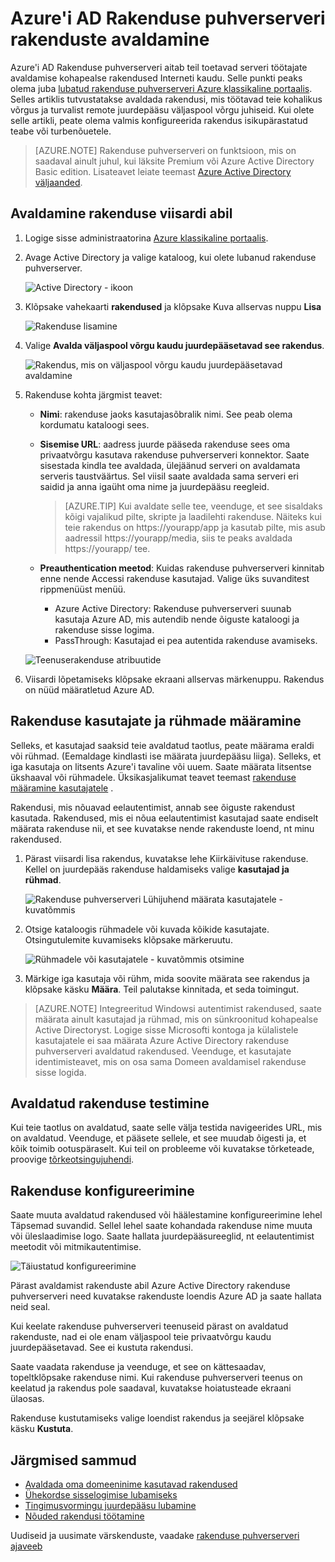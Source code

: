 <properties
    pageTitle="Rakenduste Azure AD Rakenduse proxy avaldamine | Microsoft Azure'i"
    description="Kohapealse rakenduste pilve Azure AD Rakenduse puhverserveri avaldada."
    services="active-directory"
    documentationCenter=""
    authors="kgremban"
    manager="femila"
    editor=""/>

<tags
    ms.service="active-directory"
    ms.workload="identity"
    ms.tgt_pltfrm="na"
    ms.devlang="na"
    ms.topic="get-started-article"
    ms.date="07/19/2016"
    ms.author="kgremban"/>


# <a name="publish-applications-using-azure-ad-application-proxy"></a>Azure'i AD Rakenduse puhverserveri rakenduste avaldamine

Azure'i AD Rakenduse puhverserveri aitab teil toetavad serveri töötajate avaldamise kohapealse rakendused Interneti kaudu. Selle punkti peaks olema juba [lubatud rakenduse puhverserveri Azure klassikaline portaalis](active-directory-application-proxy-enable.md). Selles artiklis tutvustatakse avaldada rakendusi, mis töötavad teie kohalikus võrgus ja turvalist remote juurdepääsu väljaspool võrgu juhiseid. Kui olete selle artikli, peate olema valmis konfigureerida rakendus isikupärastatud teabe või turbenõuetele.

> [AZURE.NOTE] Rakenduse puhverserveri on funktsioon, mis on saadaval ainult juhul, kui läksite Premium või Azure Active Directory Basic edition. Lisateavet leiate teemast [Azure Active Directory väljaanded](active-directory-editions.md).

## <a name="publish-an-app-using-the-wizard"></a>Avaldamine rakenduse viisardi abil

1. Logige sisse administraatorina [Azure klassikaline portaalis](https://manage.windowsazure.com/).
2. Avage Active Directory ja valige kataloog, kui olete lubanud rakenduse puhverserver.

    ![Active Directory - ikoon](./media/active-directory-application-proxy-publish/ad_icon.png)

3. Klõpsake vahekaarti **rakendused** ja klõpsake Kuva allservas nuppu **Lisa**

    ![Rakenduse lisamine](./media/active-directory-application-proxy-publish/aad_appproxy_selectdirectory.png)

4. Valige **Avalda väljaspool võrgu kaudu juurdepääsetavad see rakendus**.

    ![Rakendus, mis on väljaspool võrgu kaudu juurdepääsetavad avaldamine](./media/active-directory-application-proxy-publish/aad_appproxy_addapp.png)

5. Rakenduse kohta järgmist teavet:

    - **Nimi**: rakenduse jaoks kasutajasõbralik nimi. See peab olema kordumatu kataloogi sees.
    - **Sisemise URL**: aadress juurde pääseda rakenduse sees oma privaatvõrgu kasutava rakenduse puhverserveri konnektor. Saate sisestada kindla tee avaldada, ülejäänud serveri on avaldamata serveris taustväärtus. Sel viisil saate avaldada sama serveri eri saidid ja anna igaüht oma nime ja juurdepääsu reegleid.

        > [AZURE.TIP] Kui avaldate selle tee, veenduge, et see sisaldaks kõigi vajalikud pilte, skripte ja laadilehti rakenduse. Näiteks kui teie rakendus on https://yourapp/app ja kasutab pilte, mis asub aadressil https://yourapp/media, siis te peaks avaldada https://yourapp/ tee.

    - **Preauthentication meetod**: Kuidas rakenduse puhverserveri kinnitab enne nende Accessi rakenduse kasutajad. Valige üks suvanditest rippmenüüst menüü.

        - Azure Active Directory: Rakenduse puhverserveri suunab kasutaja Azure AD, mis autendib nende õiguste kataloogi ja rakenduse sisse logima.
        - PassThrough: Kasutajad ei pea autentida rakenduse avamiseks.

    ![Teenuserakenduse atribuutide](./media/active-directory-application-proxy-publish/aad_appproxy_appproperties.png)  

6. Viisardi lõpetamiseks klõpsake ekraani allservas märkenuppu. Rakendus on nüüd määratletud Azure AD.


## <a name="assign-users-and-groups-to-the-application"></a>Rakenduse kasutajate ja rühmade määramine

Selleks, et kasutajad saaksid teie avaldatud taotlus, peate määrama eraldi või rühmad. (Eemaldage kindlasti ise määrata juurdepääsu liiga). Selleks, et iga kasutaja on litsents Azure'i tavaline või uuem. Saate määrata litsentse ükshaaval või rühmadele. Üksikasjalikumat teavet teemast [rakenduse määramine kasutajatele](active-directory-applications-guiding-developers-assigning-users.md) . 

Rakendusi, mis nõuavad eelautentimist, annab see õiguste rakendust kasutada. Rakendused, mis ei nõua eelautentimist kasutajad saate endiselt määrata rakenduse nii, et see kuvatakse nende rakenduste loend, nt minu rakendused.

1. Pärast viisardi lisa rakendus, kuvatakse lehe Kiirkäivituse rakenduse. Kellel on juurdepääs rakenduse haldamiseks valige **kasutajad ja rühmad**.

    ![Rakenduse puhverserveri Lühijuhend määrata kasutajatele - kuvatõmmis](./media/active-directory-application-proxy-publish/aad_appproxy_usersgroups.png)

2. Otsige kataloogis rühmadele või kuvada kõikide kasutajate. Otsingutulemite kuvamiseks klõpsake märkeruutu.

    ![Rühmadele või kasutajatele - kuvatõmmis otsimine](./media/active-directory-application-proxy-publish/aad_appproxy_search.png)

2. Märkige iga kasutaja või rühm, mida soovite määrata see rakendus ja klõpsake käsku **Määra**. Teil palutakse kinnitada, et seda toimingut.

> [AZURE.NOTE] Integreeritud Windowsi autentimist rakendused, saate määrata ainult kasutajad ja rühmad, mis on sünkroonitud kohapealse Active Directoryst. Logige sisse Microsofti kontoga ja külalistele kasutajatele ei saa määrata Azure Active Directory rakenduse puhverserveri avaldatud rakendused. Veenduge, et kasutajate identimisteavet, mis on osa sama Domeen avaldamisel rakenduse sisse logida.

## <a name="test-your-published-application"></a>Avaldatud rakenduse testimine

Kui teie taotlus on avaldatud, saate selle välja testida navigeerides URL, mis on avaldatud. Veenduge, et pääsete sellele, et see muudab õigesti ja, et kõik toimib ootuspäraselt. Kui teil on probleeme või kuvatakse tõrketeade, proovige [tõrkeotsingujuhendi](active-directory-application-proxy-troubleshoot.md).

## <a name="configure-your-application"></a>Rakenduse konfigureerimine

Saate muuta avaldatud rakendused või häälestamine konfigureerimine lehel Täpsemad suvandid. Sellel lehel saate kohandada rakenduse nime muuta või üleslaadimise logo. Saate hallata juurdepääsureeglid, nt eelautentimist meetodit või mitmikautentimise.

![Täiustatud konfigureerimine](./media/active-directory-application-proxy-publish/aad_appproxy_configure.png)


Pärast avaldamist rakenduste abil Azure Active Directory rakenduse puhverserveri need kuvatakse rakenduste loendis Azure AD ja saate hallata neid seal.

Kui keelate rakenduse puhverserveri teenuseid pärast on avaldatud rakenduste, nad ei ole enam väljaspool teie privaatvõrgu kaudu juurdepääsetavad. See ei kustuta rakendusi.

Saate vaadata rakenduse ja veenduge, et see on kättesaadav, topeltklõpsake rakenduse nimi. Kui rakenduse puhverserveri teenus on keelatud ja rakendus pole saadaval, kuvatakse hoiatusteade ekraani ülaosas.

Rakenduse kustutamiseks valige loendist rakendus ja seejärel klõpsake käsku **Kustuta**.

## <a name="next-steps"></a>Järgmised sammud

- [Avaldada oma domeeninime kasutavad rakendused](active-directory-application-proxy-custom-domains.md)
- [Ühekordse sisselogimise lubamiseks](active-directory-application-proxy-sso-using-kcd.md)
- [Tingimusvormingu juurdepääsu lubamine](active-directory-application-proxy-conditional-access.md)
- [Nõuded rakendusi töötamine](active-directory-application-proxy-claims-aware-apps.md)

Uudiseid ja uusimate värskenduste, vaadake [rakenduse puhverserveri ajaveeb](http://blogs.technet.com/b/applicationproxyblog/)

